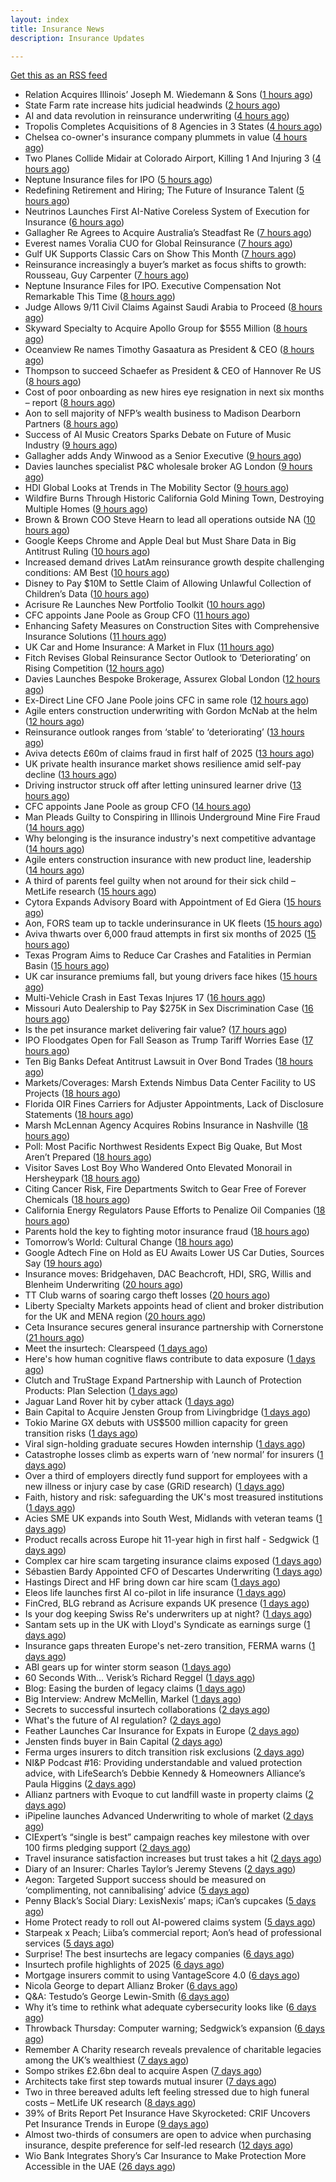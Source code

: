 ```yaml
---
layout: index
title: Insurance News
description: Insurance Updates

---
```


[Get this as an RSS feed](/insurance.rss)

<!-- news_marker starts -->
- Relation Acquires Illinois’ Joseph M. Wiedemann & Sons ([1 hours ago](https://www.insurancejournal.com/news/midwest/2025/09/03/837816.htm))
- State Farm rate increase hits judicial headwinds ([2 hours ago](https://www.dig-in.com/news/state-farm-rate-increase-hits-judicial-headwinds))
- AI and data revolution in reinsurance underwriting ([4 hours ago](https://www.dig-in.com/opinion/ai-and-data-revolution-in-reinsurance-underwriting))
- Tropolis Completes Acquisitions of 8 Agencies in 3 States ([4 hours ago](https://www.insurancejournal.com/news/national/2025/09/03/837779.htm))
- Chelsea co-owner's insurance company plummets in value ([4 hours ago](https://www.insurancebusinessmag.com/uk/news/breaking-news/chelsea-coowners-insurance-company-plummets-in-value-548361.aspx))
- Two Planes Collide Midair at Colorado Airport, Killing 1 And Injuring 3 ([4 hours ago](https://www.insurancejournal.com/news/west/2025/09/03/837776.htm))
- Neptune Insurance files for IPO ([5 hours ago](https://www.dig-in.com/articles/neptune-insurance-files-for-ipo))
- Redefining Retirement and Hiring; The Future of Insurance Talent ([5 hours ago](https://www.insurancejournal.com/services/newswire/2025/09/03/837637.htm))
- Neutrinos Launches First AI-Native Coreless System of Execution for Insurance ([6 hours ago](https://www.insurtechinsights.com/neutrinos-launches-first-ai-native-coreless-system-of-execution-for-insurance/))
- Gallagher Re Agrees to Acquire Australia’s Steadfast Re ([7 hours ago](https://www.insurtechinsights.com/gallagher-re-agrees-to-acquire-australias-steadfast-re/))
- Everest names Voralia CUO for Global Reinsurance ([7 hours ago](https://www.reinsurancene.ws/everest-names-voralia-cuo-for-global-reinsurance/))
- Gulf UK Supports Classic Cars on Show This Month ([7 hours ago](https://insurance-edge.net/2025/09/03/gulf-uk-supports-classic-cars-on-show-this-month/))
- Reinsurance increasingly a buyer’s market as focus shifts to growth: Rousseau, Guy Carpenter ([7 hours ago](https://www.reinsurancene.ws/reinsurance-increasingly-a-buyers-market-as-focus-shifts-to-growth-rousseau-guy-carpenter/))
- Neptune Insurance Files for IPO. Executive Compensation Not Remarkable This Time ([8 hours ago](https://www.insurancejournal.com/news/southeast/2025/09/03/837735.htm))
- Judge Allows 9/11 Civil Claims Against Saudi Arabia to Proceed ([8 hours ago](https://www.insurancejournal.com/news/east/2025/09/03/837746.htm))
- Skyward Specialty to Acquire Apollo Group for $555 Million ([8 hours ago](https://www.insurtechinsights.com/skyward-specialty-to-acquire-apollo-group-for-555-million/))
- Oceanview Re names Timothy Gasaatura as President & CEO ([8 hours ago](https://www.reinsurancene.ws/oceanview-re-names-timothy-gasaatura-as-president-ceo/))
- Thompson to succeed Schaefer as President & CEO of Hannover Re US ([8 hours ago](https://www.reinsurancene.ws/thompson-to-succeed-schaefer-as-president-ceo-of-hannover-re-us/))
- Cost of poor onboarding as new hires eye resignation in next six months – report ([8 hours ago](https://www.insurancebusinessmag.com/uk/business-strategy/cost-of-poor-onboarding-as-new-hires-eye-resignation-in-next-six-months--report-548328.aspx))
- Aon to sell majority of NFP’s wealth business to Madison Dearborn Partners ([8 hours ago](https://www.reinsurancene.ws/aon-to-sell-majority-of-nfps-wealth-business-to-madison-dearborn-partners/))
- Success of AI Music Creators Sparks Debate on Future of Music Industry ([9 hours ago](https://www.insurancejournal.com/news/national/2025/09/03/837736.htm))
- Gallagher adds Andy Winwood as a Senior Executive ([9 hours ago](https://www.reinsurancene.ws/gallagher-adds-andy-winwood-as-a-senior-executive/))
- Davies launches specialist P&C wholesale broker AG London ([9 hours ago](https://www.reinsurancene.ws/davies-launches-specialist-pc-wholesale-broker-ag-london/))
- HDI Global Looks at Trends in The Mobility Sector ([9 hours ago](https://insurance-edge.net/2025/09/03/hdi-global-looks-at-trends-in-the-mobility-sector/))
- Wildfire Burns Through Historic California Gold Mining Town, Destroying Multiple Homes ([9 hours ago](https://www.insurancejournal.com/news/west/2025/09/03/837731.htm))
- Brown & Brown COO Steve Hearn to lead all operations outside NA ([10 hours ago](https://www.reinsurancene.ws/brown-brown-coo-steve-hearn-to-lead-all-operations-outside-na/))
- Google Keeps Chrome and Apple Deal but Must Share Data in Big Antitrust Ruling ([10 hours ago](https://www.insurancejournal.com/news/national/2025/09/03/837727.htm))
- Increased demand drives LatAm reinsurance growth despite challenging conditions: AM Best ([10 hours ago](https://www.reinsurancene.ws/increased-demand-drives-latam-reinsurance-growth-despite-challenging-conditions-am-best/))
- Disney to Pay $10M to Settle Claim of Allowing Unlawful Collection of Children’s Data ([10 hours ago](https://www.insurancejournal.com/news/national/2025/09/03/837722.htm))
- Acrisure Re Launches New Portfolio Toolkit ([10 hours ago](https://insurance-edge.net/2025/09/03/acrisure-re-launches-new-portfolio-toolkit/))
- CFC appoints Jane Poole as Group CFO ([11 hours ago](https://www.reinsurancene.ws/cfc-appoints-jane-poole-as-group-cfo/))
- Enhancing Safety Measures on Construction Sites with Comprehensive Insurance Solutions ([11 hours ago](https://insurance-edge.net/2025/09/03/enhancing-safety-measures-on-construction-sites-with-comprehensive-insurance-solutions/))
- UK Car and Home Insurance: A Market in Flux ([11 hours ago](https://insurance-edge.net/2025/09/03/uk-car-and-home-insurance-a-market-in-flux/))
- Fitch Revises Global Reinsurance Sector Outlook to ‘Deteriorating’ on Rising Competition ([12 hours ago](https://www.insurancejournal.com/news/international/2025/09/03/837717.htm))
- Davies Launches Bespoke Brokerage, Assurex Global London ([12 hours ago](https://insurance-edge.net/2025/09/03/davies-launches-bespoke-brokerage-assurex-global-london/))
- Ex-Direct Line CFO Jane Poole joins CFC in same role ([12 hours ago](https://www.insurancebusinessmag.com/uk/news/breaking-news/exdirect-line-cfo-jane-poole-joins-cfc-in-same-role-548279.aspx))
- Agile enters construction underwriting with Gordon McNab at the helm ([12 hours ago](https://www.insurtechinsights.com/agile-enters-construction-underwriting-with-gordon-mcnab-at-the-helm/))
- Reinsurance outlook ranges from ‘stable’ to ‘deteriorating’ ([13 hours ago](https://www.postonline.co.uk/reinsurance/7958944/reinsurance-outlook-ranges-from-%E2%80%98stable%E2%80%99-to-%E2%80%98deteriorating%E2%80%99))
- Aviva detects £60m of claims fraud in first half of 2025 ([13 hours ago](https://www.postonline.co.uk/news/7958946/aviva-detects-%C2%A360m-of-claims-fraud-in-first-half-of-2025))
- UK private health insurance market shows resilience amid self-pay decline ([13 hours ago](https://www.insurancebusinessmag.com/uk/news/life-insurance/uk-private-health-insurance-market-shows-resilience-amid-selfpay-decline-548276.aspx))
- Driving instructor struck off after letting uninsured learner drive ([13 hours ago](https://www.insurancebusinessmag.com/uk/news/legal-insights/driving-instructor-struck-off-after-letting-uninsured-learner-drive-548275.aspx))
- CFC appoints Jane Poole as group CFO ([14 hours ago](https://www.postonline.co.uk/news/7958945/cfc-appoints-jane-poole-as-group-cfo))
- Man Pleads Guilty to Conspiring in Illinois Underground Mine Fire Fraud ([14 hours ago](https://www.insurancejournal.com/news/midwest/2025/09/03/837692.htm))
- Why belonging is the insurance industry's next competitive advantage ([14 hours ago](https://www.insurancebusinessmag.com/uk/news/diversity-inclusion/why-belonging-is-the-insurance-industrys-next-competitive-advantage-548171.aspx))
- Agile enters construction insurance with new product line, leadership ([14 hours ago](https://www.insurancebusinessmag.com/uk/news/construction-engineering/agile-enters-construction-insurance-with-new-product-line-leadership-548263.aspx))
- A third of parents feel guilty when not around for their sick child – MetLife research ([15 hours ago](https://ifamagazine.com/a-third-of-parents-feel-guilty-when-not-around-for-their-sick-child-metlife-research/))
- Cytora Expands Advisory Board with Appointment of Ed Giera ([15 hours ago](https://www.insurtechinsights.com/cytora-expands-advisory-board-with-appointment-of-ed-giera/))
- Aon, FORS team up to tackle underinsurance in UK fleets ([15 hours ago](https://www.insurancebusinessmag.com/uk/news/auto-motor/aon-fors-team-up-to-tackle-underinsurance-in-uk-fleets-548260.aspx))
- Aviva thwarts over 6,000 fraud attempts in first six months of 2025 ([15 hours ago](https://www.insurancebusinessmag.com/uk/news/breaking-news/aviva-thwarts-over-6000-fraud-attempts-in-first-six-months-of-2025-548258.aspx))
- Texas Program Aims to Reduce Car Crashes and Fatalities in Permian Basin ([15 hours ago](https://www.insurancejournal.com/news/southcentral/2025/09/03/837671.htm))
- UK car insurance premiums fall, but young drivers face hikes ([15 hours ago](https://www.insurancebusinessmag.com/uk/news/auto-motor/uk-car-insurance-premiums-fall-but-young-drivers-face-hikes-548243.aspx))
- Multi-Vehicle Crash in East Texas Injures 17 ([16 hours ago](https://www.insurancejournal.com/news/southcentral/2025/09/03/837676.htm))
- Missouri Auto Dealership to Pay $275K in Sex Discrimination Case ([16 hours ago](https://www.insurancejournal.com/news/midwest/2025/09/03/837689.htm))
- Is the pet insurance market delivering fair value? ([17 hours ago](https://www.postonline.co.uk/personal/7958177/is-the-pet-insurance-market-delivering-fair-value))
- IPO Floodgates Open for Fall Season as Trump Tariff Worries Ease ([17 hours ago](https://www.insurancejournal.com/news/national/2025/09/03/837641.htm))
- Ten Big Banks Defeat Antitrust Lawsuit in Over Bond Trades ([18 hours ago](https://www.insurancejournal.com/news/national/2025/09/03/837664.htm))
- Markets/Coverages: Marsh Extends Nimbus Data Center Facility to US Projects ([18 hours ago](https://www.insurancejournal.com/news/national/2025/09/03/837657.htm))
- Florida OIR Fines Carriers for Adjuster Appointments, Lack of Disclosure Statements ([18 hours ago](https://www.insurancejournal.com/news/southeast/2025/09/03/837695.htm))
- Marsh McLennan Agency Acquires Robins Insurance in Nashville ([18 hours ago](https://www.insurancejournal.com/news/southeast/2025/09/03/837629.htm))
- Poll: Most Pacific Northwest Residents Expect Big Quake, But Most Aren’t Prepared ([18 hours ago](https://www.insurancejournal.com/news/west/2025/09/03/837487.htm))
- Visitor Saves Lost Boy Who Wandered Onto Elevated Monorail in Hersheypark ([18 hours ago](https://www.insurancejournal.com/news/east/2025/09/03/837683.htm))
- Citing Cancer Risk, Fire Departments Switch to Gear Free of Forever Chemicals ([18 hours ago](https://www.insurancejournal.com/news/east/2025/09/03/837679.htm))
- California Energy Regulators Pause Efforts to Penalize Oil Companies ([18 hours ago](https://www.insurancejournal.com/news/west/2025/09/03/837651.htm))
- Parents hold the key to fighting motor insurance fraud ([18 hours ago](https://www.postonline.co.uk/claims/7958260/parents-hold-the-key-to-fighting-motor-insurance-fraud))
- Tomorrow’s World: Cultural Change ([18 hours ago](https://www.postonline.co.uk/regulation/7958189/tomorrow%E2%80%99s-world-cultural-change))
- Google Adtech Fine on Hold as EU Awaits Lower US Car Duties, Sources Say ([19 hours ago](https://www.insurancejournal.com/news/international/2025/09/03/837644.htm))
- Insurance moves: Bridgehaven, DAC Beachcroft, HDI, SRG, Willis and Blenheim Underwriting ([20 hours ago](https://www.insurancebusinessmag.com/uk/news/breaking-news/insurance-moves-bridgehaven-dac-beachcroft-hdi-srg-willis-and-blenheim-underwriting-548213.aspx))
- TT Club warns of soaring cargo theft losses ([20 hours ago](https://www.insurancebusinessmag.com/uk/news/auto-motor/tt-club-warns-of-soaring-cargo-theft-losses-548216.aspx))
- Liberty Specialty Markets appoints head of client and broker distribution for the UK and MENA region ([20 hours ago](https://www.insurancebusinessmag.com/uk/news/breaking-news/liberty-specialty-markets-appoints-head-of-client-and-broker-distribution-for-the-uk-and-mena-region-548211.aspx))
- Ceta Insurance secures general insurance partnership with Cornerstone ([21 hours ago](https://www.insurancebusinessmag.com/uk/news/breaking-news/ceta-insurance-secures-general-insurance-partnership-with-cornerstone-548218.aspx))
- Meet the insurtech: Clearspeed ([1 days ago](https://www.dig-in.com/news/meet-the-insurtech-clearspeed))
- Here's how human cognitive flaws contribute to data exposure ([1 days ago](https://www.dig-in.com/opinion/how-cognitive-flaws-contribute-to-data-exposure))
- Clutch and TruStage Expand Partnership with Launch of Protection Products: Plan Selection ([1 days ago](https://www.insurtechinsights.com/clutch-and-trustage-expand-partnership-with-launch-of-protection-products-plan-selection/))
- Jaguar Land Rover hit by cyber attack ([1 days ago](https://www.insurancebusinessmag.com/uk/news/cyber/jaguar-land-rover-hit-by-cyber-attack-548178.aspx))
- Bain Capital to Acquire Jensten Group from Livingbridge ([1 days ago](https://www.insurtechinsights.com/bain-capital-to-acquire-jensten-group-from-livingbridge/))
- Tokio Marine GX debuts with US$500 million capacity for green transition risks ([1 days ago](https://www.insurancebusinessmag.com/uk/news/breaking-news/tokio-marine-gx-debuts-with-us500-million-capacity-for-green-transition-risks-548146.aspx))
- Viral sign-holding graduate secures Howden internship ([1 days ago](https://www.postonline.co.uk/broker/7958941/viral-sign-holding-graduate-secures-howden-internship))
- Catastrophe losses climb as experts warn of ‘new normal’ for insurers ([1 days ago](https://www.insurancebusinessmag.com/uk/news/catastrophe/catastrophe-losses-climb-as-experts-warn-of-new-normal-for-insurers-548128.aspx))
- Over a third of employers directly fund support for employees with a new illness or injury case by case (GRiD research) ([1 days ago](https://ifamagazine.com/over-a-third-36-of-employers-directly-fund-support-for-employees-with-a-new-illness-or-injury-case-by-case-grid-research/))
- Faith, history and risk: safeguarding the UK's most treasured institutions ([1 days ago](https://www.insurancebusinessmag.com/uk/news/non-profits/faith-history-and-risk-safeguarding-the-uks-most-treasured-institutions-548124.aspx))
- Acies SME UK expands into South West, Midlands with veteran teams ([1 days ago](https://www.insurancebusinessmag.com/uk/news/sme/acies-sme-uk-expands-into-south-west-midlands-with-veteran-teams-548106.aspx))
- Product recalls across Europe hit 11-year high in first half - Sedgwick ([1 days ago](https://www.insurancebusinessmag.com/uk/news/breaking-news/product-recalls-across-europe-hit-11year-high-in-first-half--sedgwick-548101.aspx))
- Complex car hire scam targeting insurance claims exposed ([1 days ago](https://www.insurancebusinessmag.com/uk/news/auto-motor/complex-car-hire-scam-targeting-insurance-claims-exposed-548092.aspx))
- Sébastien Bardy Appointed CFO of Descartes Underwriting ([1 days ago](https://www.insurtechinsights.com/sebastien-bardy-appointed-cfo-of-descartes-underwriting/))
- Hastings Direct and HF bring down car hire scam ([1 days ago](https://www.postonline.co.uk/personal/7958940/hastings-direct-and-hf-bring-down-car-hire-scam))
- Eleos life launches first AI co-pilot in life insurance ([1 days ago](https://ifamagazine.com/eleos-life-launches-first-ai-co-pilot-in-life-insurance/))
- FinCred, BLG rebrand as Acrisure expands UK presence ([1 days ago](https://www.insurancebusinessmag.com/uk/news/breaking-news/fincred-blg-rebrand-as-acrisure-expands-uk-presence-548094.aspx))
- Is your dog keeping Swiss Re's underwriters up at night? ([1 days ago](https://www.insurancebusinessmag.com/uk/news/catastrophe/is-your-dog-keeping-swiss-res-underwriters-up-at-night-548077.aspx))
- Santam sets up in the UK with Lloyd's Syndicate as earnings surge ([1 days ago](https://www.insurancebusinessmag.com/uk/news/breaking-news/santam-sets-up-in-the-uk-with-lloyds-syndicate-as-earnings-surge-548057.aspx))
- Insurance gaps threaten Europe's net-zero transition, FERMA warns ([1 days ago](https://www.insurancebusinessmag.com/uk/news/catastrophe/insurance-gaps-threaten-europes-netzero-transition-ferma-warns-548058.aspx))
- ABI gears up for winter storm season ([1 days ago](https://www.postonline.co.uk/claims/7958926/abi-gears-up-for-winter-storm-season))
- 60 Seconds With... Verisk’s Richard Reggel ([1 days ago](https://www.postonline.co.uk/technology/7958029/60-seconds-with-verisk%E2%80%99s-richard-reggel))
- Blog: Easing the burden of legacy claims ([1 days ago](https://www.postonline.co.uk/claims/7958292/blog-easing-the-burden-of-legacy-claims))
- Big Interview: Andrew McMellin, Markel ([1 days ago](https://www.postonline.co.uk/lloyd%E2%80%99slondon/7958273/big-interview-andrew-mcmellin-markel))
- Secrets to successful insurtech collaborations ([2 days ago](https://www.dig-in.com/news/secrets-to-successful-insurtech-collaborations))
- What's the future of AI regulation? ([2 days ago](https://www.dig-in.com/news/whats-the-future-of-ai-regulation))
- Feather Launches Car Insurance for Expats in Europe ([2 days ago](https://www.insurtechinsights.com/feather-launches-car-insurance-for-expats-in-europe/))
- Jensten finds buyer in Bain Capital ([2 days ago](https://www.postonline.co.uk/news/7958931/jensten-finds-buyer-in-bain-capital))
- Ferma urges insurers to ditch transition risk exclusions ([2 days ago](https://www.postonline.co.uk/commercial/7958930/ferma-urges-insurers-to-ditch-transition-risk-exclusions))
- NI&P Podcast #16: Providing understandable and valued protection advice, with LifeSearch’s Debbie Kennedy & Homeowners Alliance’s Paula Higgins ([2 days ago](https://ifamagazine.com/nip-podcast-16-providing-understandable-and-valued-protection-advice-with-lifesearchs-debbie-kennedy-homeowners-alliances-paula-higgins/))
- Allianz partners with Evoque to cut landfill waste in property claims ([2 days ago](https://www.insurtechinsights.com/allianz-partners-with-evoque-to-cut-landfill-waste-in-property-claims/))
- iPipeline launches Advanced Underwriting to whole of market ([2 days ago](https://ifamagazine.com/ipipeline-launches-advanced-underwriting-to-whole-of-market/))
- CIExpert’s “single is best” campaign reaches key milestone with over 100 firms pledging support ([2 days ago](https://ifamagazine.com/ciexperts-single-is-best-campaign-reaches-key-milestone-with-over-100-firms-pledging-support/))
- Travel insurance satisfaction increases but trust takes a hit ([2 days ago](https://www.postonline.co.uk/personal/7958863/travel-insurance-satisfaction-increases-but-trust-takes-a-hit))
- Diary of an Insurer: Charles Taylor’s Jeremy Stevens ([2 days ago](https://www.postonline.co.uk/technology/7957628/diary-of-an-insurer-charles-taylor%E2%80%99s-jeremy-stevens))
- Aegon: Targeted Support success should be measured on ‘complimenting, not cannibalising’ advice ([5 days ago](https://ifamagazine.com/aegon-targeted-support-success-should-be-measured-on-complimenting-not-cannibalising-advice/))
- Penny Black’s Social Diary: LexisNexis’ maps; iCan’s cupcakes ([5 days ago](https://www.postonline.co.uk/people/7958246/penny-black%E2%80%99s-social-diary-lexisnexis%E2%80%99-maps-ican%E2%80%99s-cupcakes))
- Home Protect ready to roll out AI-powered claims system ([5 days ago](https://www.postonline.co.uk/news/7958319/home-protect-ready-to-roll-out-ai-powered-claims-system))
- Starpeak x Peach; Liiba’s commercial report; Aon’s head of professional services ([5 days ago](https://www.postonline.co.uk/news/7958924/starpeak-x-peach-liiba%E2%80%99s-commercial-report-aon%E2%80%99s-head-of-professional-services))
- Surprise! The best insurtechs are legacy companies ([6 days ago](https://www.dig-in.com/opinion/the-best-insurtechs-are-legacy-companies))
- Insurtech profile highlights of 2025 ([6 days ago](https://www.dig-in.com/list/insurtech-profile-highlights-of-2025))
- Mortgage insurers commit to using VantageScore 4.0 ([6 days ago](https://www.dig-in.com/news/mortgage-insurers-commit-to-using-vantagescore-4-0))
- Nicola George to depart Allianz Broker ([6 days ago](https://www.postonline.co.uk/broker/7958923/nicola-george-to-depart-allianz-broker))
- Q&A: Testudo’s George Lewin-Smith ([6 days ago](https://www.postonline.co.uk/technology/7958076/qa-testudo%E2%80%99s-george-lewin-smith))
- Why it’s time to rethink what adequate cybersecurity looks like ([6 days ago](https://www.postonline.co.uk/commercial/7958910/why-it%E2%80%99s-time-to-rethink-what-adequate-cybersecurity-looks-like))
- Throwback Thursday: Computer warning; Sedgwick’s expansion ([6 days ago](https://www.postonline.co.uk/technology/7956763/throwback-thursday-computer-warning-sedgwick%E2%80%99s-expansion))
- Remember A Charity research reveals prevalence of charitable legacies among the UK’s wealthiest ([7 days ago](https://ifamagazine.com/remember-a-charity-research-reveals-prevalence-of-charitable-legacies-among-the-uks-wealthiest/))
- Sompo strikes £2.6bn deal to acquire Aspen ([7 days ago](https://www.postonline.co.uk/commercial/7958922/sompo-strikes-%C2%A326bn-deal-to-acquire-aspen))
- Architects take first step towards mutual insurer ([7 days ago](https://www.postonline.co.uk/commercial/7958921/architects-take-first-step-towards-mutual-insurer))
- Two in three bereaved adults left feeling stressed due to high funeral costs – MetLife UK research ([8 days ago](https://ifamagazine.com/two-in-three-bereaved-adults-left-feeling-stressed-due-to-high-funeral-costs-metlife-uk-research/))
- 39% of Brits Report Pet Insurance Have Skyrocketed: CRIF Uncovers Pet Insurance Trends in Europe ([9 days ago](https://thefintechtimes.com/39-of-brits-report-pet-insurance-have-skyrocketed-crif-uncovers-pet-insurance-trends-in-europe/))
- Almost two-thirds of consumers are open to advice when purchasing insurance, despite preference for self-led research ([12 days ago](https://ifamagazine.com/almost-two-thirds-of-consumers-are-open-to-advice-when-purchasing-insurance-despite-preference-for-self-led-research/))
- Wio Bank Integrates Shory’s Car Insurance to Make Protection More Accessible in the UAE ([26 days ago](https://thefintechtimes.com/wio-bank-integrates-shorys-car-insurance-to-make-protection-more-accessible-in-the-uae/))

<!-- news_marker ends -->